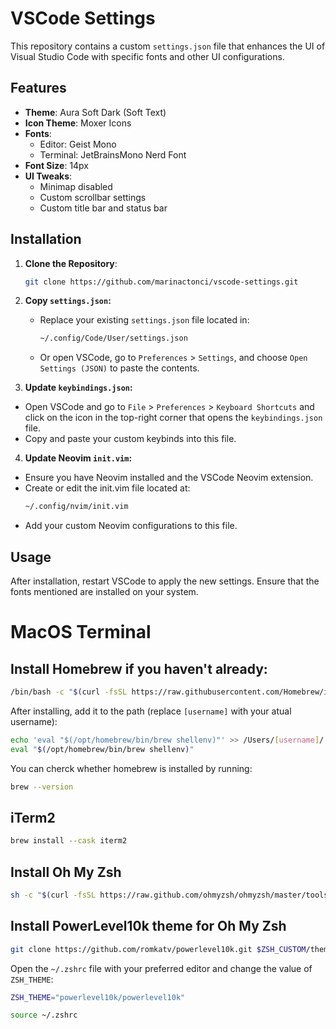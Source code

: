 # VSCode Settings

This repository contains a custom `settings.json` file that enhances the UI of Visual Studio Code with specific fonts and other UI configurations.

## Features

- **Theme**: Aura Soft Dark (Soft Text)
- **Icon Theme**: Moxer Icons
- **Fonts**:
  - Editor: Geist Mono
  - Terminal: JetBrainsMono Nerd Font
- **Font Size**: 14px
- **UI Tweaks**:
  - Minimap disabled
  - Custom scrollbar settings
  - Custom title bar and status bar

## Installation

1. **Clone the Repository**:
   ```bash
   git clone https://github.com/marinactonci/vscode-settings.git
   ```

2. **Copy `settings.json`:**
   - Replace your existing `settings.json` file located in:
     ```sh
     ~/.config/Code/User/settings.json
     ```
   - Or open VSCode, go to `Preferences` > `Settings`, and choose `Open Settings (JSON)` to paste the contents.
  
3. **Update `keybindings.json`:**
  - Open VSCode and go to `File` > `Preferences` > `Keyboard Shortcuts` and click on the icon in the top-right corner that opens the `keybindings.json` file.
  - Copy and paste your custom keybinds into this file.

4. **Update Neovim `init.vim`:**
  - Ensure you have Neovim installed and the VSCode Neovim extension.
  - Create or edit the init.vim file located at:
    ```sh
    ~/.config/nvim/init.vim
    ```
  - Add your custom Neovim configurations to this file.
  
## Usage

After installation, restart VSCode to apply the new settings. Ensure that the fonts mentioned are installed on your system.


# MacOS Terminal 

## Install Homebrew if you haven't already:

```bash
/bin/bash -c "$(curl -fsSL https://raw.githubusercontent.com/Homebrew/install/HEAD/install.sh)"
```

After installing, add it to the path (replace `[username]` with your atual username):

```bash
echo 'eval "$(/opt/homebrew/bin/brew shellenv)"' >> /Users/[username]/.zprofile
eval "$(/opt/homebrew/bin/brew shellenv)"
```

You can cherck whether homebrew is installed by running:

```bash
brew --version
```

## iTerm2

```bash
brew install --cask iterm2
```

## Install Oh My Zsh

```bash
sh -c "$(curl -fsSL https://raw.github.com/ohmyzsh/ohmyzsh/master/tools/install.sh)"
```

## Install PowerLevel10k theme for Oh My Zsh

```bash
git clone https://github.com/romkatv/powerlevel10k.git $ZSH_CUSTOM/themes/powerlevel10k
```

Open the `~/.zshrc` file with your preferred editor and change the value of `ZSH_THEME`:

```bash
ZSH_THEME="powerlevel10k/powerlevel10k"
```

```bash
source ~/.zshrc
```
